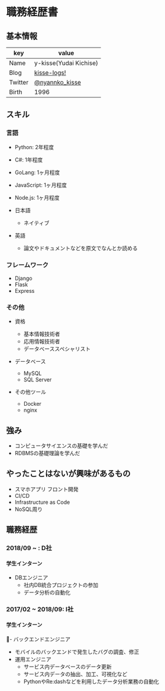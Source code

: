 # 職務経歴書

## 基本情報

|key|value|
|---|-----|
|Name|y-kisse(Yudai Kichise)|
|Blog|[kisse-logs!](http://www.kisse-logs.com)|
|Twitter|[@nyannko_kisse](https://twitter.com/nyannko_kisse)|
|Birth|1996|

## スキル

### 言語

- Python: 2年程度
- C#: 1年程度
- GoLang: 1ヶ月程度
- JavaScript: 1ヶ月程度
- Node.js: 1ヶ月程度

- 日本語
  - ネイティブ
- 英語
  - 論文やドキュメントなどを原文でなんとか読める

### フレームワーク

- Django
- Flask
- Express

### その他

- 資格
  - 基本情報技術者
  - 応用情報技術者
  - データベーススペシャリスト

- データベース
  - MySQL
  - SQL Server

- その他ツール
  - Docker
  - nginx

## 強み

- コンピュータサイエンスの基礎を学んだ
- RDBMSの基礎理論を学んだ

## やったことはないが興味があるもの

- スマホアプリ フロント開発  
- CI/CD
- Infrastructure as Code
- NoSQL周り

## 職務経歴

### 2018/09 ~ : D社

#### 学生インターン

- DBエンジニア
  - 社内DB統合プロジェクトの参加
  - データ分析の自動化

### 2017/02 ~ 2018/09: I社

#### 学生インターン

- バックエンドエンジニア
  - モバイルのバックエンドで発生したバグの調査、修正
- 運用エンジニア
  - サービス内データベースのデータ更新
  - サービス内データの抽出、加工、可視化など
  - PythonやRe:dashなどを利用したデータ分析業務の自動化
